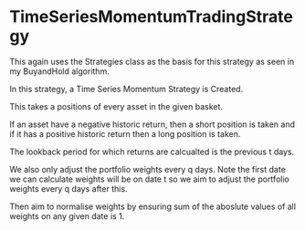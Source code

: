 # TimeSeriesMomentumTradingStrategy

This again uses the Strategies class as the basis for this strategy as seen in my BuyandHold algorithm.

In this strategy, a Time Series Momentum Strategy is Created.

This takes a positions of every asset in the given basket.

If an asset have a negative historic return, then a short position is taken and if it has a positive historic return then a long position is taken.

The lookback period for which returns are calcualted is the previous t days.

We also only adjust the portfolio weights every q days. Note the first date we can calculate weights will be on date t so we aim to adjust the portfolio weights every q days after this.

Then aim to normalise weights by ensuring sum of the aboslute values of all weights on any given date is 1.
